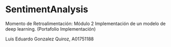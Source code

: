 # SentimentAnalysis
Momento de Retroalimentación: Módulo 2 Implementación de un modelo de deep learning. (Portafolio Implementación)

Luis Eduardo Gonzalez Quiroz, A01751188
